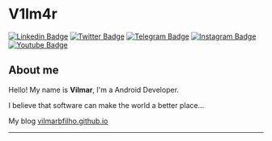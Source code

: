 # V1lm4r

[![Linkedin Badge](https://img.shields.io/badge/-LinkedIn-blue?style=flat-square&logo=Linkedin&logoColor=white&link=https://www.linkedin.com/in/vilmar-bispo-filho-05075951/)](https://www.linkedin.com/in/vilmar-bispo-filho-05075951/)
[![Twitter Badge](https://img.shields.io/badge/-Twitter-1ca0f1?style=flat-square&labelColor=1ca0f1&logo=twitter&logoColor=white&link=https://twitter.com/vyumar)](https://twitter.com/vyumar)
[![Telegram Badge](https://img.shields.io/badge/-Telegram-1ca0f1?style=flat-square&labelColor=1ca0f1&logo=telegram&logoColor=white&link=https://t.me/vifilho)](https://t.me/vifilho)
[![Instagram Badge](https://img.shields.io/badge/Instagram-%23E4405F.svg?&style=flat-square&logo=instagram&logoColor=white&link=https://www.instagram.com/vifilho)](https://www.instagram.com/vifilho)
[![Youtube Badge](https://img.shields.io/badge/Youtube-ff0000?style=flat-square&logo=youtube&link=https://www.youtube.com/channel/UCbUh2bHId7Dbiir2TiM81RQ)](https://www.youtube.com/channel/UCbUh2bHId7Dbiir2TiM81RQ)

## About me

Hello! My name is **Vilmar**, I'm a Android Developer.

I believe that software can make the world a better place...

My blog [vilmarbfilho.github.io](https://vilmarbfilho.github.io)

---
